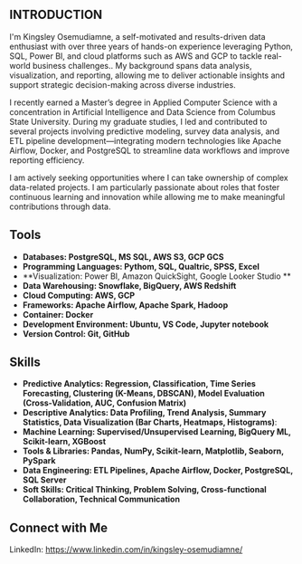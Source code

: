 ## INTRODUCTION

I'm Kingsley Osemudiamne, a self-motivated and results-driven data enthusiast with over three years of hands-on experience leveraging Python, SQL, Power BI, and cloud platforms such as AWS and GCP to tackle real-world business challenges.. My background spans data analysis, visualization, and reporting, allowing me to deliver actionable insights and support strategic decision-making across diverse industries.

I recently earned a Master’s degree in Applied Computer Science with a concentration in Artificial Intelligence and Data Science from Columbus State University. During my graduate studies, I led and contributed to several projects involving predictive modeling, survey data analysis, and ETL pipeline development—integrating modern technologies like Apache Airflow, Docker, and PostgreSQL to streamline data workflows and improve reporting efficiency.

I am actively seeking opportunities where I can take ownership of complex data-related projects. I am particularly passionate about roles that foster continuous learning and innovation while allowing me to make meaningful contributions through data.

## Tools

- **Databases: PostgreSQL, MS SQL, AWS S3, GCP GCS**
- **Programming Languages: Pythom, SQL, Qualtric, SPSS, Excel**
- **Visualization: Power BI, 	Amazon QuickSight, Google Looker Studio **
- **Data Warehousing: Snowflake, BigQuery, AWS Redshift** 
- **Cloud Computing: AWS, GCP**
- **Frameworks: Apache Airflow, Apache Spark, Hadoop**
- **Container: Docker**
- **Development Environment: Ubuntu, VS Code, Jupyter notebook**
- **Version Control: Git, GitHub**



## Skills
- **Predictive Analytics: Regression, Classification, Time Series Forecasting, Clustering (K-Means, DBSCAN), Model Evaluation (Cross-Validation, AUC, Confusion Matrix)**
- **Descriptive Analytics: Data Profiling, Trend Analysis, Summary Statistics, Data Visualization (Bar Charts, Heatmaps, Histograms)**:
- **Machine Learning: Supervised/Unsupervised Learning, BigQuery ML, Scikit-learn, XGBoost**
- **Tools & Libraries: Pandas, NumPy, Scikit-learn, Matplotlib, Seaborn, PySpark**
- **Data Engineering: ETL Pipelines, Apache Airflow, Docker, PostgreSQL, SQL Server**
- **Soft Skills: Critical Thinking, Problem Solving, Cross-functional Collaboration, Technical Communication**

## Connect with Me

LinkedIn: https://www.linkedin.com/in/kingsley-osemudiamne/

